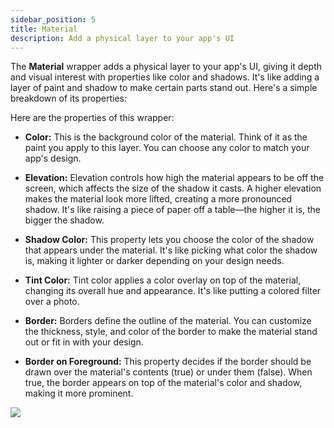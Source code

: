 ```yaml
---
sidebar_position: 5
title: Material
description: Add a physical layer to your app's UI
---
```


The **Material** wrapper adds a physical layer to your app's UI, giving it depth and visual interest with properties like color and shadows. It's like adding a layer of paint and shadow to make certain parts stand out. Here's a simple breakdown of its properties:

Here are the properties of this wrapper:

- **Color:** This is the background color of the material. Think of it as the paint you apply to this layer. You can choose any color to match your app's design.

- **Elevation:** Elevation controls how high the material appears to be off the screen, which affects the size of the shadow it casts. A higher elevation makes the material look more lifted, creating a more pronounced shadow. It's like raising a piece of paper off a table—the higher it is, the bigger the shadow.

- **Shadow Color:** This property lets you choose the color of the shadow that appears under the material. It's like picking what color the shadow is, making it lighter or darker depending on your design needs.

- **Tint Color:** Tint color applies a color overlay on top of the material, changing its overall hue and appearance. It's like putting a colored filter over a photo.

- **Border:** Borders define the outline of the material. You can customize the thickness, style, and color of the border to make the material stand out or fit in with your design.

- **Border on Foreground:** This property decides if the border should be drawn over the material's contents (true) or under them (false). When true, the border appears on top of the material's color and shadow, making it more prominent.

![](./img/material.gif)
